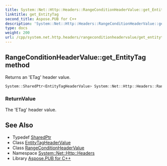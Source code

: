 ```yaml
---
title: System::Net::Http::Headers::RangeConditionHeaderValue::get_EntityTag method
linktitle: get_EntityTag
second_title: Aspose.PUB for C++
description: 'System::Net::Http::Headers::RangeConditionHeaderValue::get_EntityTag method. Returns an ''ETag'' header value in C++.'
type: docs
weight: 200
url: /cpp/system.net.http.headers/rangeconditionheadervalue/get_entitytag/
---
```

## RangeConditionHeaderValue::get_EntityTag method


Returns an 'ETag' header value.

```cpp
System::SharedPtr<EntityTagHeaderValue> System::Net::Http::Headers::RangeConditionHeaderValue::get_EntityTag()
```


### ReturnValue

The 'ETag' header value.

## See Also

* Typedef [SharedPtr](../../../system/sharedptr/)
* Class [EntityTagHeaderValue](../../entitytagheadervalue/)
* Class [RangeConditionHeaderValue](../)
* Namespace [System::Net::Http::Headers](../../)
* Library [Aspose.PUB for C++](../../../)

